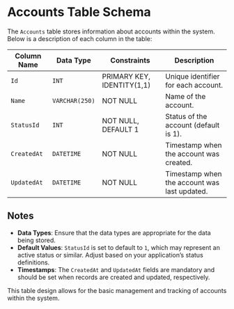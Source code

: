 # Accounts Table Schema

The `Accounts` table stores information about accounts within the system. Below is a description of each column in the table:

| Column Name | Data Type      | Constraints                | Description                                  |
| ----------- | -------------- | -------------------------- | -------------------------------------------- |
| `Id`        | `INT`          | PRIMARY KEY, IDENTITY(1,1) | Unique identifier for each account.          |
| `Name`      | `VARCHAR(250)` | NOT NULL                   | Name of the account.                         |
| `StatusId`  | `INT`          | NOT NULL, DEFAULT 1        | Status of the account (default is 1).        |
| `CreatedAt` | `DATETIME`     | NOT NULL                   | Timestamp when the account was created.      |
| `UpdatedAt` | `DATETIME`     | NOT NULL                   | Timestamp when the account was last updated. |

## Notes

- **Data Types**: Ensure that the data types are appropriate for the data being stored.
- **Default Values**: `StatusId` is set to default to `1`, which may represent an active status or similar. Adjust based on your application’s status definitions.
- **Timestamps**: The `CreatedAt` and `UpdatedAt` fields are mandatory and should be set when records are created and updated, respectively.

This table design allows for the basic management and tracking of accounts within the system.
